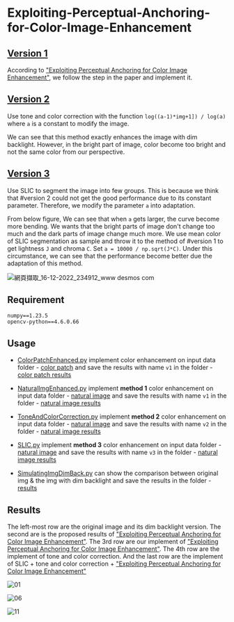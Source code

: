 # Exploiting-Perceptual-Anchoring-for-Color-Image-Enhancement

## [Version 1](https://github.com/patrick0314/Exploiting-Perceptual-Anchoring-for-Color-Image-Enhancement/blob/main/NaturalImgEnhanced.py)

According to ["Exploiting Perceptual Anchoring for Color Image Enhancement"](https://ieeexplore.ieee.org/document/7337421), we follow the step in the paper and implement it.

## [Version 2](https://github.com/patrick0314/Exploiting-Perceptual-Anchoring-for-Color-Image-Enhancement/blob/main/ToneAndColorCorrection.py)

Use tone and color correction with the function `log((a-1)*img+1]) / log(a)` where `a` is a constant to modify the image.

We can see that this method exactly enhances the image with dim backlight. However, in the bright part of image, color become too bright and not the same color from our perspective.

## [Version 3](https://github.com/patrick0314/Exploiting-Perceptual-Anchoring-for-Color-Image-Enhancement/blob/main/SLIC.py)

Use SLIC to segment the image into few groups. This is because we think that #version 2 could not get the good performance due to its constant parameter. Therefore, we modify the parameter `a` into adaptation.

From below figure, We can see that when `a` gets larger, the curve become more bending. We wants that the bright parts of image don't change too much and the dark parts of image change much more. We use mean color of SLIC segmentation as sample and throw it to the method of #version 1 to get lightness `J` and chroma `C`. Set `a = 10000 / np.sqrt(J*C)`. Under this circumstance, we can see that the performance become better due the adaptation of this method.

![網頁擷取_16-12-2022_234912_www desmos com](https://user-images.githubusercontent.com/47914151/208136409-f86bb49d-f412-49d7-9028-c435c48893d2.jpeg)

## Requirement

```
numpy==1.23.5
opencv-python==4.6.0.66
```

## Usage

* [ColorPatchEnhanced.py](https://github.com/patrick0314/Exploiting-Perceptual-Anchoring-for-Color-Image-Enhancement/blob/main/ColorPatchEnhanced.py) implement color enhancement on input data folder - [color patch](https://github.com/patrick0314/Exploiting-Perceptual-Anchoring-for-Color-Image-Enhancement/tree/main/images/color%20patch) and save the results with name `v1` in the folder - [color patch results](https://github.com/patrick0314/Exploiting-Perceptual-Anchoring-for-Color-Image-Enhancement/tree/main/images/color%20patch%20results)

* [NaturalImgEnhanced.py](https://github.com/patrick0314/Exploiting-Perceptual-Anchoring-for-Color-Image-Enhancement/blob/main/NaturalImgEnhanced.py) implement **method 1** color enhancement on input data folder - [natural image](https://github.com/patrick0314/Exploiting-Perceptual-Anchoring-for-Color-Image-Enhancement/tree/main/images/natural%20image) and save the results with name `v1` in the folder - [natural image results](https://github.com/patrick0314/Exploiting-Perceptual-Anchoring-for-Color-Image-Enhancement/tree/main/images/natural%20image%20results)

* [ToneAndColorCorrection.py](https://github.com/patrick0314/Exploiting-Perceptual-Anchoring-for-Color-Image-Enhancement/blob/main/NaturalImgEnhanced.py) implement **method 2** color enhancement on input data folder - [natural image](https://github.com/patrick0314/Exploiting-Perceptual-Anchoring-for-Color-Image-Enhancement/tree/main/images/natural%20image) and save the results with name `v2` in the folder - [natural image results](https://github.com/patrick0314/Exploiting-Perceptual-Anchoring-for-Color-Image-Enhancement/tree/main/images/natural%20image%20results)

* [SLIC.py](https://github.com/patrick0314/Exploiting-Perceptual-Anchoring-for-Color-Image-Enhancement/blob/main/NaturalImgEnhanced.py) implement **method 3** color enhancement on input data folder - [natural image](https://github.com/patrick0314/Exploiting-Perceptual-Anchoring-for-Color-Image-Enhancement/tree/main/images/natural%20image) and save the results with name `v3` in the folder - [natural image results](https://github.com/patrick0314/Exploiting-Perceptual-Anchoring-for-Color-Image-Enhancement/tree/main/images/natural%20image%20results)

* [SimulatingImgDimBack.py](https://github.com/patrick0314/Exploiting-Perceptual-Anchoring-for-Color-Image-Enhancement/blob/main/SimulatingImgDimBack.py) can show the comparison between original img & the img with dim backlight and save the results in the folder - [results](https://github.com/patrick0314/Exploiting-Perceptual-Anchoring-for-Color-Image-Enhancement/tree/main/images/results)

## Results

The left-most row are the original image and its dim backlight version. The second are is the proposed results of ["Exploiting Perceptual Anchoring for Color Image Enhancement"](https://ieeexplore.ieee.org/document/7337421). The 3rd row are our implement of ["Exploiting Perceptual Anchoring for Color Image Enhancement"](https://ieeexplore.ieee.org/document/7337421). The 4th row are the implement of tone and color correction. And the last row are the implement of SLIC + tone and color correction + ["Exploiting Perceptual Anchoring for Color Image Enhancement"](https://ieeexplore.ieee.org/document/7337421)

![01](https://user-images.githubusercontent.com/47914151/208147535-d9b7dca3-068b-46c9-ba7b-2c08945c3317.png)

![06](https://user-images.githubusercontent.com/47914151/208147614-00b3ed54-1852-41b2-9dbf-363a331f09ed.png)

![11](https://user-images.githubusercontent.com/47914151/208148142-de2d1b67-b47f-49f4-9262-69b1d2a86c9d.png)

